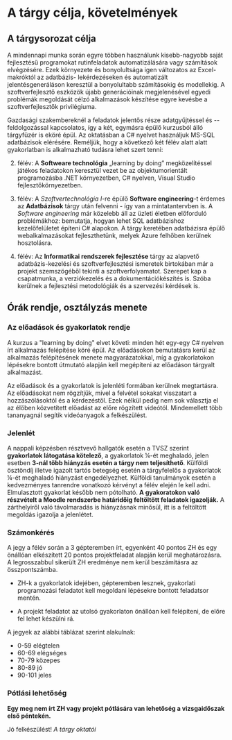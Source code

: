 # A tárgy célja, követelmények

## A tárgysorozat célja

A mindennapi munka során egyre többen használunk kisebb-nagyobb saját fejlesztésű programokat rutinfeladatok automatizálására vagy számítások elvégzésére. Ezek környezete és bonyolultsága igen változatos az Excel-makróktól az adatbázis- lekérdezéseken és automatizált jelentésgeneráláson keresztül a bonyolultabb számításokig és modellekig. A szoftverfejlesztő eszközök újabb generációinak megjelenésével egyedi problémák megoldását célzó alkalmazások készítése egyre kevésbe a szoftverfejlesztők privilégiuma. 

Gazdasági szakembereknél a feladatok jelentős része adatgyűjtéssel és -- feldolgozással kapcsolatos, így a két, egymásra épülő kurzusból álló tárgyfüzér is eköré épül. Az oktatásban a C# nyelvet használjuk MS-SQL adatbázisok elérésére. Reméljük, hogy a következő két félév alatt alatt gyakorlatban is alkalmazható tudásra lehet szert tenni:

2. félév: A **Softweare technológia** „learning by doing” megközelítéssel játékos feladatokon keresztül vezet be az objektumorientált programozásba .NET környezetben, C# nyelven, Visual Studio fejlesztőkörnyezetben. 

3. félév: A *Szoftvertechnológia I*-re épülő **Software engineering**-t érdemes az **Adatbázisok** tárgy után felvenni - így van a mintatantervben is. A *Software engineering* már közelebb áll az üzleti életben előforduló problémákhoz: bemutatja, hogyan lehet SQL adatbázishoz kezelőfelületet építeni C# alapokon. A tárgy keretében adatbázisra épülő webalkalmazásokat fejleszthetünk, melyek Azure felhőben kerülnek hosztolásra.

4. félév: Az **Informatikai rendszerek fejlesztése** tárgy az alapvető adatbázis-kezelési és szoftverfejlesztési ismeretek birtokában már a projekt szemszögéből tekinti a szoftverfolyamatot. Szerepet kap a csapatmunka, a verziókezelés és a dokumentációkészítés is. Szóba kerülnek a fejlesztési metodológiák és a szervezési kérdések is.

## Órák rendje,  osztályzás menete

### Az előadások és gyakorlatok rendje

A kurzus a "learning by doing" elvet követi: minden hét egy-egy C# nyelven írt alkalmazás felépítése köré épül. Az előadásokon bemutatásra kerül az alkalmazás felépítésének menete magyarázatokkal, míg a gyakorlatokon lépésekre bontott útmutató alapján kell megépíteni az előadáson tárgyalt alkalmazást. 

Az előadások és a gyakorlatok is jelenléti formában kerülnek megtartásra. Az előadásokat nem rögzítjük, mivel a felvétel sokakat visszatart a hozzászólásoktól és a kérdezéstől. Ezek nélkül pedig nem sok választja el az élőben közvetített előadást az előre rögzített videótól. Mindemellett több tananyagnál segítik videóanyagok a felkészülést. 

### Jelenlét

A nappali képzésben résztvevő hallgatók esetén a TVSZ szerint **gyakorlatok látogatása kötelező**, a gyakorlatok ¼-ét meghaladó, jelen esetben **3-nál több hiányzás esetén a tárgy nem teljesíthető**. Külföldi ösztöndíj illetve igazolt tartós betegség esetén a tárgyfelelős a gyakorlatok ¼-ét meghaladó hiányzást engedélyezhet.  Külföldi tanulmányok esetén a kedvezményes tanrendre vonatkozó kérvényt  a félév elején le kell adni. Elmulasztott gyakorlat később nem pótolható. **A gyakoratokon való részvételt a Moodle rendszerbe határidőig feltöltött feladatok igazolják.** A zárthelyiről való távolmaradás is hiányzásnak minősül, itt is a feltöltött megoldás igazolja a jelenlétet.

### Számonkérés

A jegy a félév során a 3 gépteremben írt, egyenként 40 pontos ZH és egy önállóan elkészített 20 pontos projektfeladat alapján kerül meghatározásra. A legrosszabbul sikerült ZH eredménye nem kerül beszámításra az összpontszámba. 

- ZH-k a gyakorlatok idejében, gépteremben lesznek, gyakorlati programozási feladatot kell megoldani lépésekre bontott feladatsor mentén.

- A projekt feladatot az utolsó gyakorlaton önállóan kell felépíteni, de előre fel lehet készülni rá. 

A jegyek az alábbi táblázat szerint alakulnak:

- 0-59 elégtelen
- 60-69 elégséges
- 70-79 közepes
- 80-89 jó
- 90-101 jeles

### Pótlási lehetőség

**Egy meg nem írt ZH vagy projekt pótlására van lehetőség a vizsgaidőszak első péntekén.**  



Jó felkészülést!
*A tárgy oktatói*
